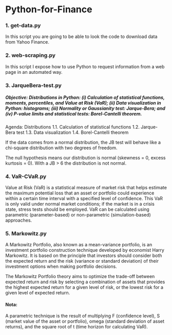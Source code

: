 # Python-for-Finance

### 1. get-data.py
In this script you are going to be able to look the code to download data from Yahoo Finance.

### 2. web-scraping.py
In this script I expose how to use Python to request information from a web page in an automated way.

### 3. JarqueBera-test.py
##### Objective: Distributions in Python: (i) Calculation of statistical functions, moments, percentiles, and Value at Risk (VaR); (ii) Data visualization in Python: histograms; (iii) Normality or Gaussianity test: Jarque-Bera; and (iv) P-value limits and statistical tests: Borel-Cantelli theorem.

Agenda:
Distributions
1.1. Calculation of statistical functions
1.2. Jarque-Bera test
1.3. Data visualization
1.4. Borel-Cantelli theorem

If the data comes from a normal distribution, the JB test will behave like a chi-square distribution with two degrees of freedom.

The null hypothesis means our distribution is normal (skewness = 0, excess kurtosis = 0). With a JB > 6 the distribution is not normal.

### 4. VaR-CVaR.py
Value at Risk (VaR) is a statistical measure of market risk that helps estimate the maximum potential loss that an asset or portfolio could experience within a certain time interval with a specified level of confidence. This VaR is only valid under normal market conditions; if the market is in a crisis state, stress tests should be employed. VaR can be calculated using parametric (parameter-based) or non-parametric (simulation-based) approaches.

### 5. Markowitz.py
A Markowitz Portfolio, also known as a mean-variance portfolio, is an investment portfolio construction technique developed by economist Harry Markowitz. It is based on the principle that investors should consider both the expected return and the risk (variance or standard deviation) of their investment options when making portfolio decisions.

The Markowitz Portfolio theory aims to optimize the trade-off between expected return and risk by selecting a combination of assets that provides the highest expected return for a given level of risk, or the lowest risk for a given level of expected return.

#### Nota: 
A parametric technique is the result of multiplying F (confidence level), S (market value of the asset or portfolio), omega (standard deviation of asset returns), and the square root of t (time horizon for calculating VaR).